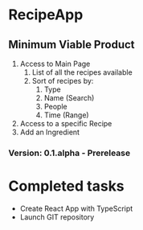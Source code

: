 # RecipeApp 
## Minimum Viable Product
1. Access to Main Page
   1. List of all the recipes available
   2. Sort of recipes by:
      1. Type 
      2. Name (Search)
      3. People
      4. Time (Range)
2. Access to a specific Recipe
3. Add an Ingredient
### Version: 0.1.alpha - Prerelease 


# Completed tasks
* Create React App with TypeScript 
* Launch GIT repository
